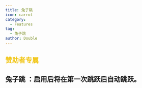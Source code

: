 ```yaml
---
title: 兔子跳
icon: carrot
category:
  - Features
tag:
  - 兔子跳
author: Double
---
```


## <span style="color:#f1c40f;">赞助者专属</span>

## 兔子跳 ：启用后将在第一次跳跃后自动跳跃。



